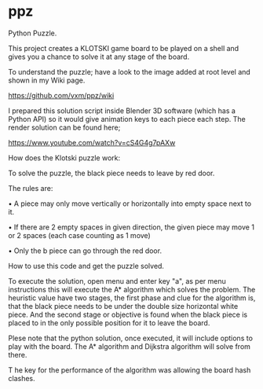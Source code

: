 # ppz
Python Puzzle.

 This project creates a KLOTSKI game board to be played on a shell and gives you a chance to solve it at any stage of the board.

 To understand the puzzle; have a look to the image added at root level and shown in my Wiki page.

https://github.com/vxm/ppz/wiki

 I prepared this solution script inside Blender 3D software (which has a Python API) so it would give animation keys to each piece each step. The render solution can be found here;
 
 https://www.youtube.com/watch?v=cS4G4g7pAXw


 How does the Klotski puzzle work:

To solve the puzzle, the black piece needs to leave by red door.

The rules are:

  • A piece may only move vertically or horizontally into empty
  space next to it. 

  • If there are 2 empty spaces in given direction, the given piece
  may move 1 or 2 spaces (each case counting as 1 move)

  • Only the b piece can go through the red door.
  
How to use this code and get the puzzle solved.

  To execute the solution, open menu and enter key "a", as per menu instructions this will execute the A* algorithm which solves the problem. The heuristic value have two stages, the first phase and clue for the algorithm is, that the black piece needs to be under the double size horizontal white piece. And the second stage or objective is found when the black piece is placed to in the only possible position for it to leave the board.
 
  Plese note that the python solution, once executed, it will include options to play with the board. The A* algorithm and Dijkstra algorithm will solve from there.
 
 T he key for the performance of the algorithm was allowing the board hash clashes.

 
